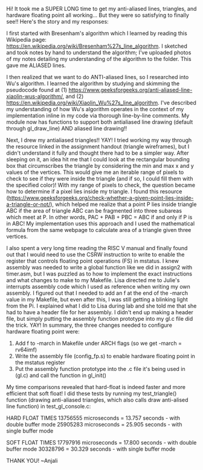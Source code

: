 Hi! It took me a SUPER LONG time to get my anti-aliased lines, triangles, and hardware floating point all working... But they were so satisfying to finally see!! Here's the story and my responses:

I first started with Bresenham's algorithm which I learned by reading this Wikipedia page: https://en.wikipedia.org/wiki/Bresenham%27s_line_algorithm. I sketched and took notes by hand to understand the algorithm; I've uploaded photos of my notes detailing my understanding of the algorithm to the folder. This gave me ALIASED lines.

I then realized that we want to do ANTI-aliased lines, so I researched into Wu's algorithm. I learned the algorithm by studying and skimming the pseudocode found at (1) https://www.geeksforgeeks.org/anti-aliased-line-xiaolin-wus-algorithm/, and (2) https://en.wikipedia.org/wiki/Xiaolin_Wu%27s_line_algorithm. I've described my understanding of how Wu's algorithm operates in the context of my implementation inline in my code via thorough line-by-line comments. My module now has functions to support both antialiased line drawing (default through gl_draw_line) AND aliased line drawing!!

Next, I drew my antialiased triangles!! YAY! I tried working my way through the resource linked in the assignment handout (triangle wireframes), but I didn't understand it fully and thought there had to be a simpler way. After sleeping on it, an idea hit me that I could look at the rectangular bounding box that circumscribes the triangle by considering the min and max x and y values of the vertices. This would give me an iterable range of pixels to check to see if they were inside the triangle (and if so, I could fill them with the specified color)! With my range of pixels to check, the question became how to determine if a pixel lies inside my triangle. I found this resource (https://www.geeksforgeeks.org/check-whether-a-given-point-lies-inside-a-triangle-or-not/), which helped me realize that a point P lies inside triangle ABC if the area of triangle ABC can be fragmented into three subareas which meet at P. In other words, PAC + PAB + PBC = ABC if and only if P is in ABC! My implementation uses this approach and I used the mathematical formula from the same webpage to calculate area of a triangle given three vertices.

I also spent a very long time reading the RISC V manual and finally found out that I would need to use the CSRW instruction to write to enable the register that controls floating point operations (FS) in mstatus. I knew assembly was needed to write a global function like we did in assign2 with timer.asm, but I was puzzled as to how to implement the exact instructions and what changes to make to my Makefile. Lisa directed me to Julie's interrupts assembly code which I used as reference when writing my own assembly. I figured out that I needed to add an f at the end of the -march value in my Makefile, but even after this, I was still getting a blinking light from the Pi. I explained what I did to Lisa during lab and she told me that she had to have a header file for her assembly. I didn't end up making a header file, but simply putting the assembly function prototype into my gl.c file did the trick. YAY! 
In summary, the three changes needed to configure hardware floating point were:
1) Add f to -march in Makefile under ARCH flags (so we get -march = rv64imf)
2) Write the assembly file (config_fp.s) to enable hardware floating point in the mstatus register
3) Put the assembly function prototype into the .c file it's being used in (gl.c) and call the function in gl_init()

My time comparisons revealed that hard-float is indeed faster and more efficient that soft float! I did these tests by running my test_triangle() function (drawing anti-aliased triangles, which also calls draw anti-alised line function) in test_gl_console.c:

HARD FLOAT TIMES
13756555 microseconds = 13.757 seconds - with double buffer mode
25905283 microseconds = 25.905 seconds - with single buffer mode

SOFT FLOAT TIMES
17797916 microseconds = 17.800 seconds - with double buffer mode
30328796 = 30.329 seconds - with single buffer mode 

THANK YOU! ~Anjali